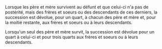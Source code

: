 Lorsque les père et mère survivent au défunt et que celui-ci n'a pas de postérité, mais des frères et soeurs ou des descendants de ces derniers, la succession est dévolue, pour un quart, à chacun des père et mère et, pour la moitié restante, aux frères et soeurs ou à leurs descendants.

Lorsqu'un seul des père et mère survit, la succession est dévolue pour un quart à celui-ci et pour trois quarts aux frères et soeurs ou à leurs descendants.
